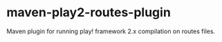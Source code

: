 maven-play2-routes-plugin
=========================

Maven plugin for running play! framework 2.x compilation on routes files.
